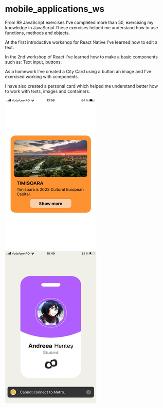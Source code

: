 # mobile_applications_ws
<title>What I've done using JavaScript and React Native</title>
<p>From 99 JavaScript exercises I've completed more than 50, exercising my knowledge in JavaScript.These exercises helped me understand how to use functions, methods and objects.</p>
<p>At the first introductive workshop for React Native I've learned how to edit a text.</p>
<p>In the 2nd workshop of React I've learned how to make a basic components such as: Text input, buttons.</p>
<p>As a homework I've created a City Card using a button an image and I've exercised working with components.</p>
<p>I have also created a personal card which helped me  understand better how to work with texts, images and containers.</p>


<img src ="./readme_photos/CityCard.jpg" width = "300" height ="500"/> 
<img src ="./readme_photos/badge.jpg" width = "300" height ="500"/> 
